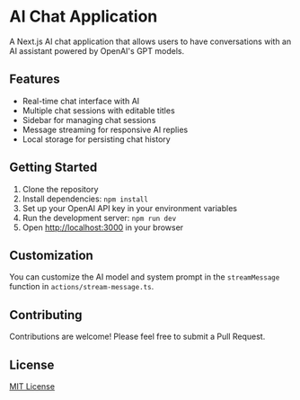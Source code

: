 # AI Chat Application

A Next.js AI chat application that allows users to have conversations with an AI assistant powered by OpenAI's GPT models.

## Features

- Real-time chat interface with AI
- Multiple chat sessions with editable titles
- Sidebar for managing chat sessions
- Message streaming for responsive AI replies
- Local storage for persisting chat history

## Getting Started

1. Clone the repository
2. Install dependencies: `npm install`
3. Set up your OpenAI API key in your environment variables
4. Run the development server: `npm run dev`
5. Open [http://localhost:3000](http://localhost:3000) in your browser

## Customization

You can customize the AI model and system prompt in the `streamMessage` function in `actions/stream-message.ts`.

## Contributing

Contributions are welcome! Please feel free to submit a Pull Request.

## License

[MIT License](LICENSE)
